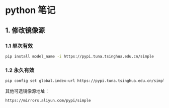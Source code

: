 # python 笔记

## 1. 修改镜像源

### 1.1 单次有效

```bash
pip install model_name -i https://pypi.tuna.tsinghua.edu.cn/simple
```

### 1.2 永久有效

```bash
pip config set global.index-url https://pypi.tuna.tsinghua.edu.cn/simple
```

其他可选镜像源地址：

```html
https://mirrors.aliyun.com/pypi/simple
```
